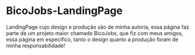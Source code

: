 # BicoJobs-LandingPage
LandingPage cujo design e produção são de minha autoria, essa página faz parte de um projeto maior chamado BicoJobs, que fiz com meus amigos, essa página em específico, tanto o design quanto a produção foram de minha responsabilidade!
